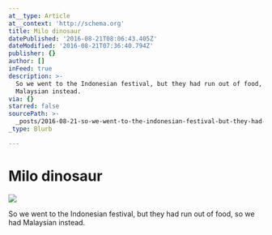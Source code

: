 ```yaml
---
at__type: Article
at__context: 'http://schema.org'
title: Milo dinosaur
datePublished: '2016-08-21T08:06:43.405Z'
dateModified: '2016-08-21T07:36:40.794Z'
publisher: {}
author: []
inFeed: true
description: >-
  So we went to the Indonesian festival, but they had run out of food, so we had
  Malaysian instead.
via: {}
starred: false
sourcePath: >-
  _posts/2016-08-21-so-we-went-to-the-indonesian-festival-but-they-had-run-out.md
_type: Blurb

---
```

# Milo dinosaur
![](https://the-grid-user-content.s3-us-west-2.amazonaws.com/8e4ec281-17ad-400b-a9b1-aaf005b6d3fc.jpg)

So we went to the Indonesian festival, but they had run out of food, so we had Malaysian instead.